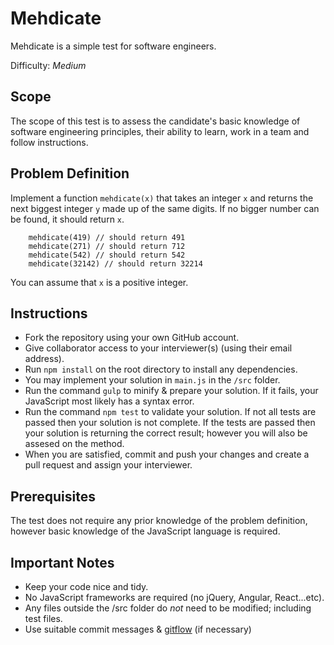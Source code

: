 # Mehdicate

Mehdicate is a simple test for software engineers.

Difficulty: *Medium*

## Scope
The scope of this test is to assess the candidate's basic knowledge of software engineering principles, their ability to learn, work in a team and follow instructions.

## Problem Definition
Implement a function `mehdicate(x)` that takes an integer `x` and returns the next biggest integer `y` made up of the same digits. If no bigger number can be found, it should return `x`.

```
	mehdicate(419) // should return 491
	mehdicate(271) // should return 712
	mehdicate(542) // should return 542
	mehdicate(32142) // should return 32214
```

You can assume that `x` is a positive integer.

## Instructions
- Fork the repository using your own GitHub account.
- Give collaborator access to your interviewer(s) (using their email address).
- Run `npm install` on the root directory to install any dependencies.
- You may implement your solution in `main.js` in the `/src` folder.
- Run the command `gulp` to minify & prepare your solution. If it fails, your JavaScript most likely has a syntax error.
- Run the command `npm test` to validate your solution. If not all tests are passed then your solution is not complete. If the tests are passed then your solution is returning the correct result; however you will also be assesed on the method.
- When you are satisfied, commit and push your changes and create a pull request and assign your interviewer.

## Prerequisites
The test does not require any prior knowledge of the problem definition, however basic knowledge of the JavaScript language is required.

## Important Notes
- Keep your code nice and tidy.
- No JavaScript frameworks are required (no jQuery, Angular, React...etc).
- Any files outside the /src folder do *not* need to be modified; including test files.
- Use suitable commit messages & [gitflow](http://nvie.com/posts/a-successful-git-branching-model/) (if necessary)

